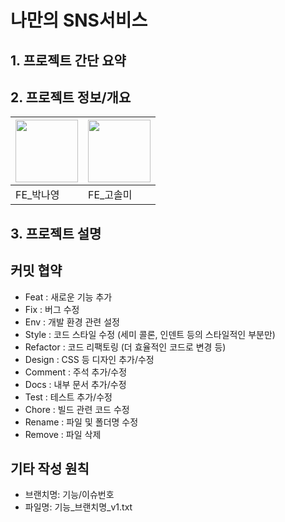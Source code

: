 # 나만의 SNS서비스

## 1. 프로젝트 간단 요약

## 2. 프로젝트 정보/개요

| <img src="https://avatars.githubusercontent.com/u/139189221?v=4" style="width:100px; height:100px;" > | <img src="https://avatars.githubusercontent.com/u/113079102?v=4" style="width:100px; height:100px;" > |
| ----------------------------------------------------------------------------------------------------- | ----------------------------------------------------------------------------------------------------- |
| FE\_박나영                                                                                            | FE\_고솔미                                                                                            |

## 3. 프로젝트 설명

## 커밋 협약

- Feat : 새로운 기능 추가
- Fix : 버그 수정
- Env : 개발 환경 관련 설정
- Style : 코드 스타일 수정 (세미 콜론, 인덴트 등의 스타일적인 부분만)
- Refactor : 코드 리팩토링 (더 효율적인 코드로 변경 등)
- Design : CSS 등 디자인 추가/수정
- Comment : 주석 추가/수정
- Docs : 내부 문서 추가/수정
- Test : 테스트 추가/수정
- Chore : 빌드 관련 코드 수정
- Rename : 파일 및 폴더명 수정
- Remove : 파일 삭제

## 기타 작성 원칙

- 브랜치명: 기능/이슈번호
- 파일명: 기능\_브랜치명\_v1.txt
